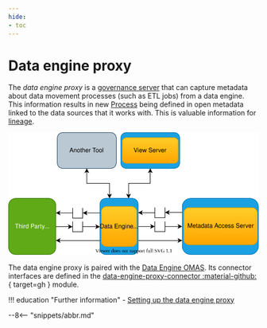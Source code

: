 ```yaml
---
hide:
- toc
---
```


<!-- SPDX-License-Identifier: CC-BY-4.0 -->
<!-- Copyright Contributors to the Egeria project 2020. -->

# Data engine proxy

The *data engine proxy* is a [governance server](/concepts/governance-server) that can capture metadata about data movement processes (such as ETL jobs) from a data engine.  This information results in new [Process](/types/0/0010-Base-Model) being defined in open metadata linked to the data sources that it works with. This is valuable information for [lineage](/features/lineage-management/overview).

![Data Engine Proxy](data-engine-proxy.svg)

The data engine proxy is paired with the [Data Engine OMAS](/services/omas/data-engine/overview). Its connector interfaces are defined in the [data-engine-proxy-connector :material-github:](https://github.com/odpi/egeria/tree/main/open-metadata-implementation/governance-servers/data-engine-proxy-services/data-engine-proxy-connector){ target=gh } module.

!!! education "Further information"
    - [Setting up the data engine proxy](/guides/admin/configuring-a-data-engine-proxy-server)

--8<-- "snippets/abbr.md"
